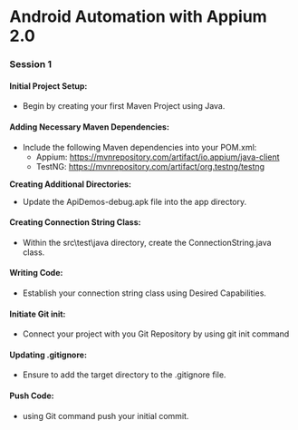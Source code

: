 # Android Automation with Appium 2.0

### Session 1

#### Initial Project Setup:

* Begin by creating your first Maven Project using Java.

#### Adding Necessary Maven Dependencies:

* Include the following Maven dependencies into your POM.xml:
  * Appium: https://mvnrepository.com/artifact/io.appium/java-client
  * TestNG: https://mvnrepository.com/artifact/org.testng/testng

**Creating Additional Directories:**
* Update the ApiDemos-debug.apk file into the app directory.

#### Creating Connection String Class:

* Within the src\test\java directory, create the ConnectionString.java class.

#### Writing Code:

* Establish your connection string class using Desired Capabilities.

#### Initiate Git init:

* Connect your project with you Git Repository by using git init command

#### Updating .gitignore:

* Ensure to add the target directory to the .gitignore file.

#### Push Code:

* using Git command push your initial commit.
